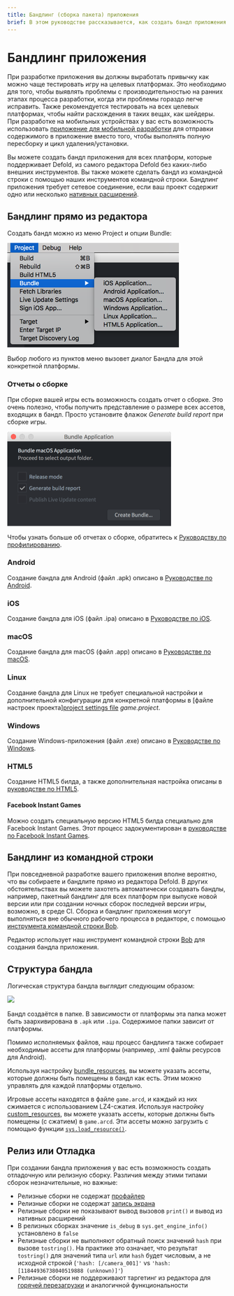 ```yaml
---
title: Бандлинг (сборка пакета) приложения
brief: В этом руководстве рассказывается, как создать бандл приложения.
---
```


# Бандлинг приложения

При разработке приложения вы должны выработать привычку как можно чаще тестировать игру на целевых платформах. Это необходимо для того, чтобы выявлять проблемы с производительностью на ранних этапах процесса разработки, когда эти проблемы гораздо легче исправить. Также рекомендуется тестировать на всех целевых платформах, чтобы найти расхождения в таких вещах, как шейдеры. При разработке на мобильных устройствах у вас есть возможность использовать [приложение для мобильной разработки](/manuals/dev-app/) для отправки содержимого в приложение вместо того, чтобы выполнять полную пересборку и цикл удаления/установки.

Вы можете создать бандл приложения для всех платформ, которые поддерживает Defold, из самого редактора Defold без каких-либо внешних инструментов. Вы также можете сделать бандл из командной строки с помощью наших инструментов командной строки. Бандлинг приложения требует сетевое соединение, если ваш проект содержит одно или несколько [нативных расширений](/manuals/extensions).

## Бандлинг прямо из редактора

Создать бандл можно из меню Project и опции Bundle: 

![](images/bundling/bundle_menu.png)

Выбор любого из пунктов меню вызовет диалог Бандла для этой конкретной платформы. 

### Отчеты о сборке

При сборке вашей игры есть возможность создать отчет о сборке. Это очень полезно, чтобы получить представление о размере всех ассетов, входящих в бандл. Просто установите флажок *Generate build report* при сборке игры.

![build report](images/profiling/build_report.png)

Чтобы узнать больше об отчетах о сборке, обратитесь к [Руководству по профилированию](/manuals/profiling/#build-reports).

### Android

Создание бандла для Android (файл .apk) описано в [Руководстве по Android](/manuals/android/#creating-an-android-application-bundle).

### iOS

Создание бандла для iOS (файл .ipa) описано в [Руководстве по iOS](/manuals/ios/#creating-an-ios-application-bundle).

### macOS

Создание бандла для macOS (файл .app) описано в [Руководстве по macOS](/manuals/macos).

### Linux

Создание бандла для Linux не требует специальной настройки и дополнительной конфигурации для конкретной платформы в [файле настроек проекта][project settings file](/manuals/project-settings/#linux) *game.project*.

### Windows

Создание Windows-приложения (файл .exe) описано в [Руководстве по Windows](/manuals/windows).

### HTML5

Создание HTML5 билда, а также дополнительная настройка описаны в [руководстве по HTML5](/manuals/html5/#creating-html5-bundle).

#### Facebook Instant Games

Можно создать специальную версию HTML5 билда специально для Facebook Instant Games. Этот процесс задокументирован в [руководстве по Facebook Instant Games](/manuals/instant-games/).

## Бандлинг из командной строки

При повседневной разработке вашего приложения вполне вероятно, что вы собираете и бандлите прямо из редактора Defold. В других обстоятельствах вы можете захотеть автоматически создавать бандлы, например, пакетный бандлинг для всех платформ при выпуске новой версии или при создании ночных сборок последней версии игры, возможно, в среде CI. Сборка и бандлинг приложения могут выполняться вне обычного рабочего процесса в редакторе, с помощью [инструмента командной строки Bob](/manuals/bob/). 

Редактор использует наш инструмент командной строки [Bob](/manuals/bob/) для создания бандла приложения.

## Структура бандла

Логическая структура бандла выглядит следующим образом:

![](images/bundling/bundle_schematic_01.png)

Бандл создаётся в папке. В зависимости от платформы эта папка может быть заархивирована в `.apk` или `.ipa`.
Содержимое папки зависит от платформы.

Помимо исполняемых файлов, наш процесс бандлинга также собирает необходимые ассеты для платформы (например, .xml файлы ресурсов для Android).

Используя настройку [bundle_resources](https://defold.com/manuals/project-settings/#bundle-resources), вы можете указать ассеты, которые должны быть помещены в бандл как есть.
Этим можно управлять для каждой платформы отдельно.

Игровые ассеты находятся в файле `game.arcd`, и каждый из них сжимается с использованием LZ4-сжатия.
Используя настройку [custom_resources](https://defold.com/manuals/project-settings/#custom-resources), вы можете указать ассеты, которые должны быть помещены (с сжатием) в `game.arcd`.
Эти ассеты можно загрузить с помощью функции [`sys.load_resource()`](https://defold.com/ref/sys/#sys.load_resource).

## Релиз или Отладка

При создании бандла приложения у вас есть возможность создать отладочную или релизную сборку. Различия между этими типами сборок незначительные, но важные:

* Релизные сборки не содержат [профайлер](/manuals/profiling)
* Релизные сборки не содержат [запись экрана](/ref/stable/sys/#start_record)
* Релизные сборки не показывают вывод вызовов `print()` и вывод из нативных расширений
* В релизных сборках значение `is_debug` в `sys.get_engine_info()` установлено в `false`
* Релизные сборки не выполняют обратный поиск значений `hash` при вызове `tostring()`. На практике это означает, что результат `tostring()` для значений типа `url` или `hash` будет числовым, а не исходной строкой (`'hash: [/camera_001]'` vs `'hash: [11844936738040519888 (unknown)]'`)
* Релизные сборки не поддерживают таргетинг из редактора для [горячей перезагрузки](/manuals/hot-reload) и аналогичной функциональности



